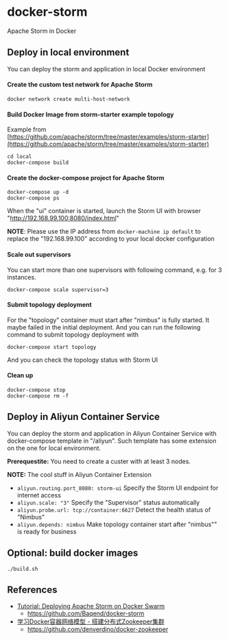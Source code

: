 # docker-storm

Apache Storm in Docker

## Deploy in local environment

You can deploy the storm and application in local Docker environment

#### Create the custom test network for Apache Storm

```
docker network create multi-host-network
```

#### Build Docker Image from storm-starter example topology  

Example from [https://github.com/apache/storm/tree/master/examples/storm-starter](https://github.com/apache/storm/tree/master/examples/storm-starter)

```
cd local
docker-compose build
```

#### Create the docker-compose project for Apache Storm


```
docker-compose up -d
docker-compose ps
```

When the "ui" container is started, launch the Storm UI with browser "http://192.168.99.100:8080/index.html"

**NOTE**: Please use the IP address from ```docker-machine ip default``` to replace the "192.168.99.100" according to your local docker configuration

#### Scale out supervisors

You can start more than one supervisors with following command, e.g. for 3 instances.

```
docker-compose scale supervisor=3
```

#### Submit topology deployment

For the "topology" container must start after "nimbus" is fully started. It maybe failed in the initial deployment. And you can run the following command to submit topology deployment with 

```
docker-compose start topology
```

And you can check the topology status with Storm UI 

#### Clean up

```
docker-compose stop
docker-compose rm -f
```

## Deploy in Aliyun Container Service

You can deploy the storm and application in Aliyun Container Service with docker-compose template in "/aliyun". Such template has some extension on the one for local environment.

**Prerequestite:** You need to create a custer with at least 3 nodes.
 

**NOTE:** The cool stuff in Aliyun Container Extension

* ```aliyun.routing.port_8080: storm-ui``` Specify the Storm UI endpoint for internet access
* ```aliyun.scale: "3"``` Specify the "Supervisor" status automatically
* ```aliyun.probe.url: tcp://container:6627``` Detect the health status of "Nimbus"
* ```aliyun.depends: nimbus``` Make topology container start after "nimbus"" is ready for business


## Optional: build docker images

```
./build.sh
```


## References

* [Tutorial: Deploying Apache Storm on Docker Swarm](http://blog.baqend.com/post/142795871760/tutorial-deploying-apache-storm-on-docker-swarm)
	* https://github.com/Baqend/docker-storm
* [学习Docker容器网络模型 - 搭建分布式Zookeeper集群](https://yq.aliyun.com/articles/30328)
	* https://github.com/denverdino/docker-zookeeper
